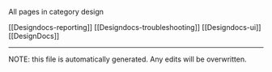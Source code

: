 All pages in category design

[[Designdocs-reporting]] [[Designdocs-troubleshooting]] [[Designdocs-ui]] [[DesignDocs]] 

*****
NOTE: this file is automatically generated. Any edits will be overwritten.
